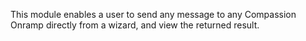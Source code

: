 This module enables a user to send any message to any Compassion Onramp
directly from a wizard, and view the returned result.
